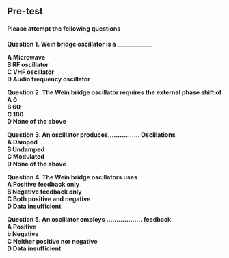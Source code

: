 ## <b> Pre-test
#### Please attempt the following questions

Question 1.
Wein bridge oscillator is a ____________<br>

A   Microwave<br>
B   RF oscillator<br>
C   VHF oscillator<br>
<b>D   Audio frequency oscillator<br></b>

Question 2.
The Wein bridge oscillator requires the external phase shift of<br>
A   0<br>
B   60<br>
<b>C   180<br></b>
D   None of the above<br>

Question 3.
An oscillator produces……………. Oscillations<br>
A   Damped<br>
<b>B   Undamped<br></b>
C   Modulated<br>
D   None of the above<br>

Question 4.
The Wein bridge oscillators uses<br>
A   Positive feedback only<br>
B   Negative feedback only<br>
<b>C   Both positive and negative</b><br>
D   Data insufficient<br>

Question 5.
An oscillator employs ……………… feedback<br>
<b>A   Positive<br></b>
b   Negative<br>
C   Neither positive nor negative<br>
D   Data insufficient<br>





